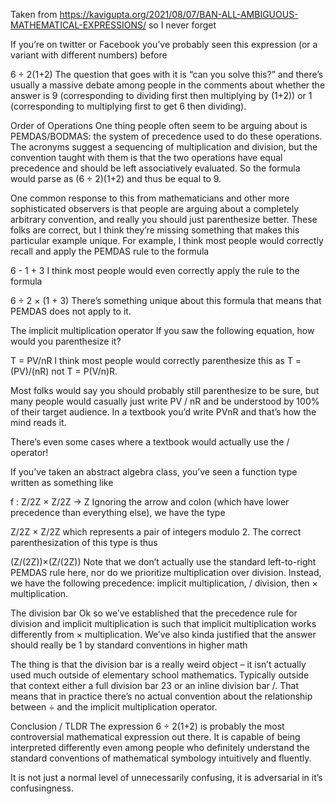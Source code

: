 Taken from https://kavigupta.org/2021/08/07/BAN-ALL-AMBIGUOUS-MATHEMATICAL-EXPRESSIONS/ so I never forget

If you’re on twitter or Facebook you’ve probably seen this expression (or a variant with different numbers) before

6 ÷ 2(1+2)
The question that goes with it is “can you solve this?” and there’s usually a massive debate among people in the comments about whether the answer is 9 (corresponding to dividing first then multiplying by (1+2)) or 1 (corresponding to multiplying first to get 6 then dividing).

Order of Operations
One thing people often seem to be arguing about is PEMDAS/BODMAS: the system of precedence used to do these operations. The acronyms suggest a sequencing of multiplication and division, but the convention taught with them is that the two operations have equal precedence and should be left associatively evaluated. So the formula would parse as (6 ÷ 2)(1+2) and thus be equal to 9.

One common response to this from mathematicians and other more sophisticated observers is that people are arguing about a completely arbitrary convention, and really you should just parenthesize better. These folks are correct, but I think they’re missing something that makes this particular example unique. For example, I think most people would correctly recall and apply the PEMDAS rule to the formula

6 - 1 + 3
I think most people would even correctly apply the rule to the formula

6 ÷ 2 × (1 + 3)
There’s something unique about this formula that means that PEMDAS does not apply to it.

The implicit multiplication operator
If you saw the following equation, how would you parenthesize it?

T = PV/nR
I think most people would correctly parenthesize this as T = (PV)/(nR) not T = P(V/n)R.

Most folks would say you should probably still parenthesize to be sure, but many people would casually just write PV / nR and be understood by 100% of their target audience. In a textbook you’d write PVnR
 and that’s how the mind reads it.

There’s even some cases where a textbook would actually use the / operator!

If you’ve taken an abstract algebra class, you’ve seen a function type written as something like

f : Z/2Z × Z/2Z -> Z
Ignoring the arrow and colon (which have lower precedence than everything else), we have the type

Z/2Z × Z/2Z
which represents a pair of integers modulo 2. The correct parenthesization of this type is thus

(Z/(2Z))×(Z/(2Z))
Note that we don’t actually use the standard left-to-right PEMDAS rule here, nor do we prioritize multiplication over division. Instead, we have the following precedence: implicit multiplication, / division, then × multiplication.

The division bar
Ok so we’ve established that the precedence rule for division and implicit multiplication is such that implicit multiplication works differently from × multiplication. We’ve also kinda justified that the answer should really be 1 by standard conventions in higher math

The thing is that the division bar is a really weird object – it isn’t actually used much outside of elementary school mathematics. Typically outside that context either a full division bar 23
 or an inline division bar /. That means that in practice there’s no actual convention about the relationship between ÷ and the implicit multiplication operator.

Conclusion / TLDR
The expression 6 ÷ 2(1+2) is probably the most controversial mathematical expression out there. It is capable of being interpreted differently even among people who definitely understand the standard conventions of mathematical symbology intuitively and fluently.

It is not just a normal level of unnecessarily confusing, it is adversarial in it’s confusingness.

